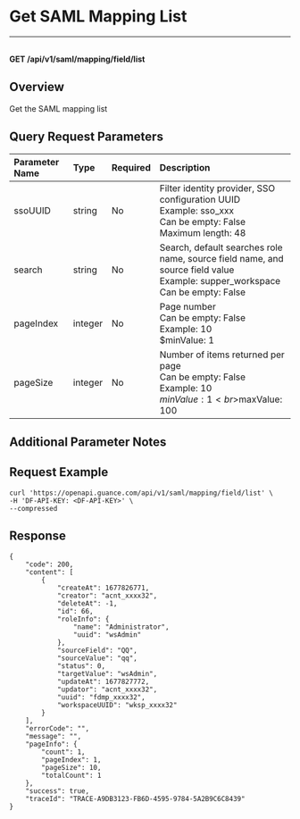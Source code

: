 # Get SAML Mapping List

---

<br />**GET /api/v1/saml/mapping/field/list**

## Overview
Get the SAML mapping list


## Query Request Parameters

| Parameter Name        | Type     | Required   | Description              |
|:-------------------|:-------|:--------|:----------------------|
| ssoUUID | string | No | Filter identity provider, SSO configuration UUID<br>Example: sso_xxx <br>Can be empty: False <br>Maximum length: 48 <br> |
| search | string | No | Search, default searches role name, source field name, and source field value<br>Example: supper_workspace <br>Can be empty: False <br> |
| pageIndex | integer | No | Page number<br>Can be empty: False <br>Example: 10 <br>$minValue: 1 <br> |
| pageSize | integer | No | Number of items returned per page<br>Can be empty: False <br>Example: 10 <br>$minValue: 1 <br>$maxValue: 100 <br> |

## Additional Parameter Notes



## Request Example
```shell
curl 'https://openapi.guance.com/api/v1/saml/mapping/field/list' \
-H 'DF-API-KEY: <DF-API-KEY>' \
--compressed 
```



## Response
```shell
{
    "code": 200,
    "content": [
        {
            "createAt": 1677826771,
            "creator": "acnt_xxxx32",
            "deleteAt": -1,
            "id": 66,
            "roleInfo": {
                "name": "Administrator",
                "uuid": "wsAdmin"
            },
            "sourceField": "QQ",
            "sourceValue": "qq",
            "status": 0,
            "targetValue": "wsAdmin",
            "updateAt": 1677827772,
            "updator": "acnt_xxxx32",
            "uuid": "fdmp_xxxx32",
            "workspaceUUID": "wksp_xxxx32"
        }
    ],
    "errorCode": "",
    "message": "",
    "pageInfo": {
        "count": 1,
        "pageIndex": 1,
        "pageSize": 10,
        "totalCount": 1
    },
    "success": true,
    "traceId": "TRACE-A9DB3123-FB6D-4595-9784-5A2B9C6C8439"
} 
```